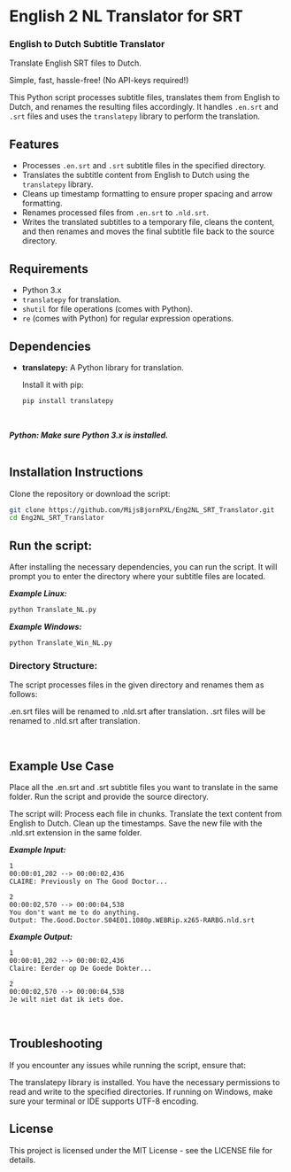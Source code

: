 # English 2 NL Translator for SRT

### English to Dutch Subtitle Translator

Translate English SRT files to Dutch.

Simple, fast, hassle-free! (No API-keys required!)

This Python script processes subtitle files, translates them from English to Dutch, and renames the resulting files accordingly. It handles `.en.srt` and `.srt` files and uses the `translatepy` library to perform the translation.
<br>

## Features

- Processes `.en.srt` and `.srt` subtitle files in the specified directory.
- Translates the subtitle content from English to Dutch using the `translatepy` library.
- Cleans up timestamp formatting to ensure proper spacing and arrow formatting.
- Renames processed files from `.en.srt` to `.nld.srt`.
- Writes the translated subtitles to a temporary file, cleans the content, and then renames and moves the final subtitle file back to the source directory.


## Requirements

- Python 3.x
- `translatepy` for translation.
- `shutil` for file operations (comes with Python).
- `re` (comes with Python) for regular expression operations.


## Dependencies

- **translatepy:** A Python library for translation.

   Install it with pip:
   ```bash
   pip install translatepy
<br>

**_Python: Make sure Python 3.x is installed._**
<br>
<br>

## Installation Instructions

Clone the repository or download the script:

```bash
git clone https://github.com/MijsBjornPXL/Eng2NL_SRT_Translator.git
cd Eng2NL_SRT_Translator
```

## Run the script:

After installing the necessary dependencies, you can run the script. It will prompt you to enter the directory where your subtitle files are located.

**_Example Linux:_**

```bash
python Translate_NL.py
```

**_Example Windows:_**

```bash
python Translate_Win_NL.py
```

### Directory Structure:

The script processes files in the given directory and renames them as follows:

.en.srt files will be renamed to .nld.srt after translation.
.srt files will be renamed to .nld.srt after translation.

<br>

## Example Use Case

Place all the .en.srt and .srt subtitle files you want to translate in the same folder.
Run the script and provide the source directory.

The script will:
Process each file in chunks.
Translate the text content from English to Dutch.
Clean up the timestamps.
Save the new file with the .nld.srt extension in the same folder.
<br>

**_Example Input:_**

```plaintext
1
00:00:01,202 --> 00:00:02,436
CLAIRE: Previously on The Good Doctor...

2
00:00:02,570 --> 00:00:04,538
You don't want me to do anything.
Output: The.Good.Doctor.S04E01.1080p.WEBRip.x265-RARBG.nld.srt
```

**_Example Output:_**

```plaintext
1
00:00:01,202 --> 00:00:02,436
Claire: Eerder op De Goede Dokter...

2
00:00:02,570 --> 00:00:04,538
Je wilt niet dat ik iets doe.
```
<br>

## Troubleshooting

If you encounter any issues while running the script, ensure that:

The translatepy library is installed.
You have the necessary permissions to read and write to the specified directories.
If running on Windows, make sure your terminal or IDE supports UTF-8 encoding.

## License

This project is licensed under the MIT License - see the LICENSE file for details.


